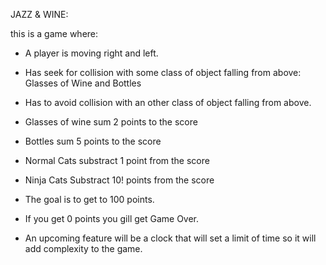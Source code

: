 JAZZ & WINE:

this is a game where:

- A player is moving right and left.
- Has seek for collision with some class of object falling from above: Glasses of Wine and Bottles
- Has to avoid collision with an other class of object falling from above. 
- Glasses of wine sum 2 points to the score
- Bottles sum 5 points to the score
- Normal Cats substract 1 point from the score
- Ninja Cats Substract 10! points from the score

- The goal is to get to 100 points.
- If you get 0 points you gill get Game Over.
- An upcoming feature will be a clock that will set a limit of time so it will add complexity to the game.


